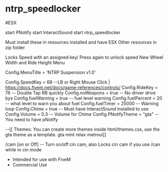 # ntrp_speedlocker
#ESX

start PNotify
start InteractSound
start ntrp_speedlocker

Must install these in resources installed and have ESX
Other resources in zip folder

Locks Speed with an assigned key/ Press again to unlock speed
New Wheel Width and Ride Height Menu

Config.MenuTitle = 'NTRP Suspension v1.0'

Config.SpeedKey = 68    --LB or Right Mouse Click | https://docs.fivem.net/docs/game-references/controls/
Config.RideKey = 76 -- Double Tap RB quickly
Config.noWeapons = true   -- No driver drive bys
Config.fuelWarning = true  -- fuel level warning
Config.fuelPercent = 20 -- what level to warn you about fuel
Config.fuelTimer = 25000 -- Warning loop
Config.Chime = true -- Must have InteractSound installed to use
Config.Volume = 0.3 -- Volume for Chime
Config.PNotifyTheme = "gta" -- You need to have pNotify

--[[ Themes: You can create more themes inside html/themes.css, use the gta theme as a template.
    gta
    mint
    relax
    metroui]]

/cam [on or Off] -- Turn on/off cin cam, also Locks cin cam if you use /can while in cin mode


- Intended for use with FiveM 
- Commercial Use
